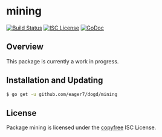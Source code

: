 mining
======

[![Build Status](http://img.shields.io/travis/eager7/dogd.svg)](https://travis-ci.org/eager7/dogd)
[![ISC License](http://img.shields.io/badge/license-ISC-blue.svg)](http://copyfree.org)
[![GoDoc](https://img.shields.io/badge/godoc-reference-blue.svg)](http://godoc.org/github.com/eager7/dogd/mining)

## Overview

This package is currently a work in progress.

## Installation and Updating

```bash
$ go get -u github.com/eager7/dogd/mining
```

## License

Package mining is licensed under the [copyfree](http://copyfree.org) ISC
License.
